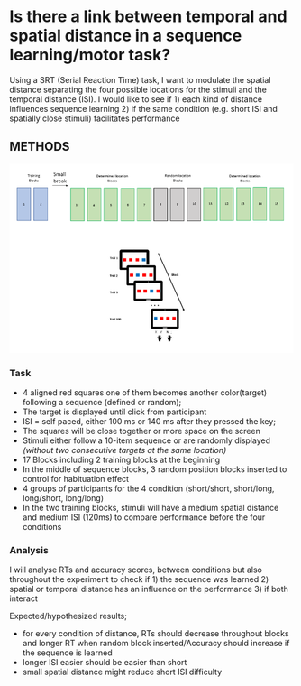 # Is there a link between temporal and spatial distance in a sequence learning/motor task?

Using a SRT (Serial Reaction Time) task, I want to modulate the spatial distance separating the four possible locations for the stimuli and the temporal distance (ISI). I would like to see if 1) each kind of distance influences sequence learning 2) if the same condition (e.g. short ISI and spatially close stimuli) facilitates performance

## METHODS
![This a schema of the design](designtasktest.PNG)
### Task
- 4 aligned red squares one of them becomes another color(target) following a sequence (defined or random);
- The target is displayed until click from participant
- ISI = self paced, either 100 ms or 140 ms after they pressed the key;
- The squares will be close together or more space on the screen
- Stimuli either follow a 10-item sequence or are randomly displayed *(without two consecutive targets at the same location)*
- 17 Blocks including 2 training blocks at the beginning
- In the middle of sequence blocks, 3 random position blocks inserted to control for habituation effect
- 4 groups of participants for the 4 condition (short/short, short/long, long/short, long/long)
- In the two training blocks, stimuli will have a medium spatial distance and medium ISI (120ms) to compare performance before the four conditions

### Analysis
I will analyse RTs and accuracy scores, between conditions but also throughout the experiment to check if 1) the sequence was learned 2) spatial or temporal distance has an influence on the performance 3) if both interact

Expected/hypothesized results;
- for every condition of distance, RTs should decrease throughout blocks and longer RT when random block inserted/Accuracy should increase if the sequence is learned
- longer ISI easier should be easier than short
- small spatial distance might reduce short ISI difficulty
